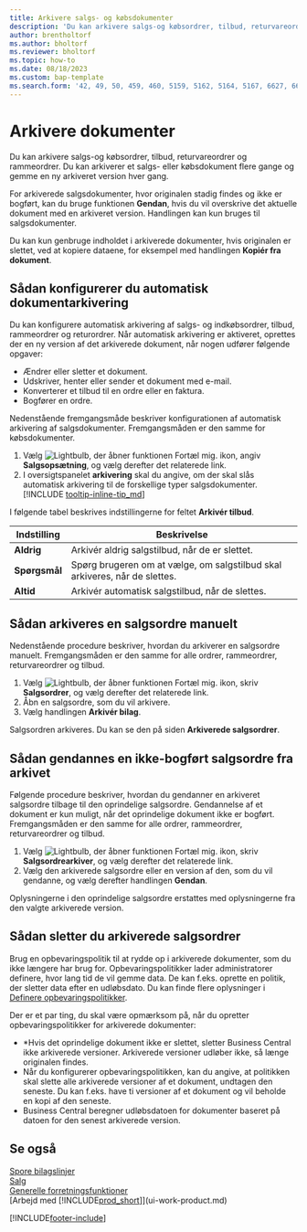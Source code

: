 ```yaml
---
title: Arkivere salgs- og købsdokumenter
description: 'Du kan arkivere salgs-og købsordrer, tilbud, returvareordrer og rammeordrer.'
author: brentholtorf
ms.author: bholtorf
ms.reviewer: bholtorf
ms.topic: how-to
ms.date: 08/18/2023
ms.custom: bap-template
ms.search.form: '42, 49, 50, 459, 460, 5159, 5162, 5164, 5167, 6627, 6630, 6644, 9305, 9306, 9346, 9347, 9348, 9349'
---
```

# Arkivere dokumenter

Du kan arkivere salgs-og købsordrer, tilbud, returvareordrer og rammeordrer. Du kan arkiverer et salgs- eller købsdokument flere gange og gemme en ny arkiveret version hver gang.

For arkiverede salgsdokumenter, hvor originalen stadig findes og ikke er bogført, kan du bruge funktionen **Gendan**, hvis du vil overskrive det aktuelle dokument med en arkiveret version. Handlingen kan kun bruges til salgsdokumenter.

Du kan kun genbruge indholdet i arkiverede dokumenter, hvis originalen er slettet, ved at kopiere dataene, for eksempel med handlingen **Kopiér fra dokument**.  

## Sådan konfigurerer du automatisk dokumentarkivering

Du kan konfigurere automatisk arkivering af salgs- og indkøbsordrer, tilbud, rammeordrer og returordrer. Når automatisk arkivering er aktiveret, oprettes der en ny version af det arkiverede dokument, når nogen udfører følgende opgaver:

* Ændrer eller sletter et dokument.
* Udskriver, henter eller sender et dokument med e-mail.
* Konverterer et tilbud til en ordre eller en faktura.
* Bogfører en ordre.

Nedenstående fremgangsmåde beskriver konfigurationen af automatisk arkivering af salgsdokumenter. Fremgangsmåden er den samme for købsdokumenter.

1. Vælg ![Lightbulb, der åbner funktionen Fortæl mig.](media/ui-search/search_small.png "Fortæl mig, hvad du vil foretage dig") ikon, angiv **Salgsopsætning**, og vælg derefter det relaterede link.
2. I oversigtspanelet **arkivering** skal du angive, om der skal slås automatisk arkivering til de forskellige typer salgsdokumenter. [!INCLUDE [tooltip-inline-tip_md](includes/tooltip-inline-tip_md.md)]

I følgende tabel beskrives indstillingerne for feltet **Arkivér tilbud**.

|Indstilling|Beskrivelse|
|------|-----------|
|**Aldrig**| Arkivér aldrig salgstilbud, når de er slettet.|
|**Spørgsmål**|Spørg brugeren om at vælge, om salgstilbud skal arkiveres, når de slettes.|
|**Altid**|Arkivér automatisk salgstilbud, når de slettes.|

## Sådan arkiveres en salgsordre manuelt

Nedenstående procedure beskriver, hvordan du arkiverer en salgsordre manuelt. Fremgangsmåden er den samme for alle ordrer, rammeordrer, returvareordrer og tilbud.

1. Vælg ![Lightbulb, der åbner funktionen Fortæl mig.](media/ui-search/search_small.png "Fortæl mig, hvad du vil foretage dig") ikon, skriv **Salgsordrer**, og vælg derefter det relaterede link.  
2. Åbn en salgsordre, som du vil arkivere.  
3. Vælg handlingen **Arkivér bilag**.

Salgsordren arkiveres. Du kan se den på siden **Arkiverede salgsordrer**.

## Sådan gendannes en ikke-bogført salgsordre fra arkivet

Følgende procedure beskriver, hvordan du gendanner en arkiveret salgsordre tilbage til den oprindelige salgsordre. Gendannelse af et dokument er kun muligt, når det oprindelige dokument ikke er bogført. Fremgangsmåden er den samme for alle ordrer, rammeordrer, returvareordrer og tilbud.

1. Vælg ![Lightbulb, der åbner funktionen Fortæl mig.](media/ui-search/search_small.png "Fortæl mig, hvad du vil foretage dig") ikon, skriv **Salgsordrearkiver**, og vælg derefter det relaterede link.
2. Vælg den arkiverede salgsordre eller en version af den, som du vil gendanne, og vælg derefter handlingen **Gendan**.  

Oplysningerne i den oprindelige salgsordre erstattes med oplysningerne fra den valgte arkiverede version.

## Sådan sletter du arkiverede salgsordrer

Brug en opbevaringspolitik til at rydde op i arkiverede dokumenter, som du ikke længere har brug for. Opbevaringspolitikker lader administratorer definere, hvor lang tid de vil gemme data. De kan f.eks. oprette en politik, der sletter data efter en udløbsdato. Du kan finde flere oplysninger i [Definere opbevaringspolitikker](admin-data-retention-policies.md).

Der er et par ting, du skal være opmærksom på, når du opretter opbevaringspolitikker for arkiverede dokumenter:

* *Hvis det oprindelige dokument ikke er slettet, sletter Business Central ikke arkiverede versioner. Arkiverede versioner udløber ikke, så længe originalen findes.
* Når du konfigurerer opbevaringspolitikken, kan du angive, at politikken skal slette alle arkiverede versioner af et dokument, undtagen den seneste. Du kan f.eks. have ti versioner af et dokument og vil beholde en kopi af den seneste. 
* Business Central beregner udløbsdatoen for dokumenter baseret på datoen for den senest arkiverede version.

## Se også

[Spore bilagslinjer](across-how-to-track-document-lines.md)  
[Salg](sales-manage-sales.md)  
[Generelle forretningsfunktioner](ui-across-business-areas.md)  
[Arbejd med [!INCLUDE[prod_short](includes/prod_short.md)]](ui-work-product.md)

[!INCLUDE[footer-include](includes/footer-banner.md)]
